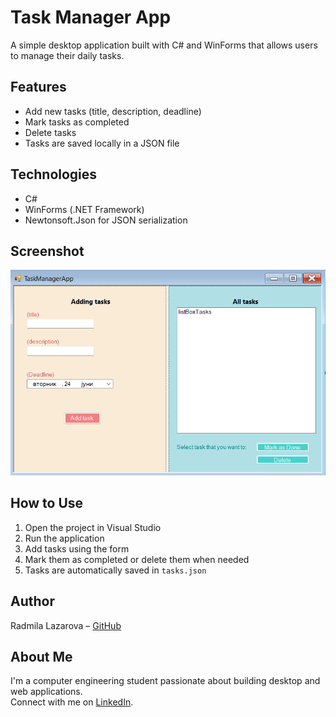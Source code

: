 # Task Manager App

A simple desktop application built with C# and WinForms that allows users to manage their daily tasks.

## Features
- Add new tasks (title, description, deadline)
- Mark tasks as completed
- Delete tasks
- Tasks are saved locally in a JSON file

## Technologies
- C#
- WinForms (.NET Framework)
- Newtonsoft.Json for JSON serialization

## Screenshot
![screenshot](Images/screenshot.png)

## How to Use
1. Open the project in Visual Studio
2. Run the application
3. Add tasks using the form
4. Mark them as completed or delete them when needed
5. Tasks are automatically saved in `tasks.json`


## Author
Radmila Lazarova – [GitHub](https://github.com/radmilalazarova)

## About Me
I'm a computer engineering student passionate about building desktop and web applications.  
Connect with me on [LinkedIn](https://www.linkedin.com/in/radmila-l-a285ab310).

